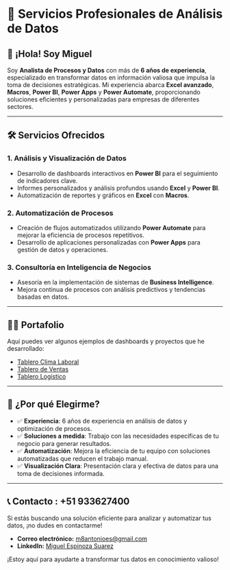 # 🚀 **Servicios Profesionales de Análisis de Datos**

## 👋 ¡Hola! Soy **Miguel**

Soy **Analista de Procesos y Datos** con más de **6 años de experiencia**, especializado en transformar datos en información valiosa que impulsa la toma de decisiones estratégicas. Mi experiencia abarca **Excel avanzado**, **Macros**, **Power BI**, **Power Apps** y **Power Automate**, proporcionando soluciones eficientes y personalizadas para empresas de diferentes sectores.

---

## 🛠 **Servicios Ofrecidos**

### 1. **Análisis y Visualización de Datos**
   - Desarrollo de dashboards interactivos en **Power BI** para el seguimiento de indicadores clave.
   - Informes personalizados y análisis profundos usando **Excel** y **Power BI**.
   - Automatización de reportes y gráficos en **Excel** con **Macros**.

### 2. **Automatización de Procesos**
   - Creación de flujos automatizados utilizando **Power Automate** para mejorar la eficiencia de procesos repetitivos.
   - Desarrollo de aplicaciones personalizadas con **Power Apps** para gestión de datos y operaciones.

### 3. **Consultoría en Inteligencia de Negocios**
   - Asesoría en la implementación de sistemas de **Business Intelligence**.
   - Mejora continua de procesos con análisis predictivos y tendencias basadas en datos.

---

## 🧑‍💻 **Portafolio**

Aquí puedes ver algunos ejemplos de dashboards y proyectos que he desarrollado:

 - [Tablero  Clima Laboral ](https://acortar.link/K4Aiq3 )
 - [Tablero de Ventas ](https://acortar.link/nPEyXJ)
 - [Tablero Logístico ](https://acortar.link/RK8FlY)

---

## 🎯 **¿Por qué Elegirme?**

- ✅ **Experiencia**: 6 años de experiencia en análisis de datos y optimización de procesos.
- ✅ **Soluciones a medida**: Trabajo con las necesidades específicas de tu negocio para generar resultados.
- ✅ **Automatización**: Mejora la eficiencia de tu equipo con soluciones automatizadas que reducen el trabajo manual.
- ✅ **Visualización Clara**: Presentación clara y efectiva de datos para una toma de decisiones informada.

---

## 📞 **Contacto : +51 933627400**

Si estás buscando una solución eficiente para analizar y automatizar tus datos, ¡no dudes en contactarme!

- **Correo electrónico:** [m8antonioes@gmail.com](mailto:tuemail@ejemplo.com)
- **LinkedIn:** [Miguel Espinoza Suarez](www.linkedin.com/in/miguelespinozasuarez)

¡Estoy aquí para ayudarte a transformar tus datos en conocimiento valioso!
